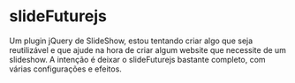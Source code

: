 # slideFuturejs
Um plugin jQuery de SlideShow, estou tentando criar algo que seja reutilizável e que ajude na hora de criar algum website que necessite de um slideshow.
A intenção é deixar o slideFuturejs bastante completo, com várias configurações e efeitos.
